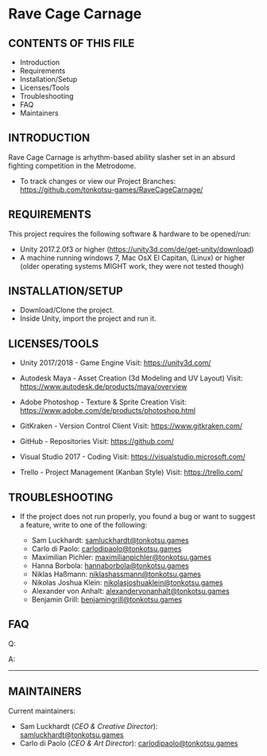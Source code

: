 # Rave Cage Carnage

CONTENTS OF THIS FILE
---------------------

 * Introduction
 * Requirements
 * Installation/Setup
 * Licenses/Tools
 * Troubleshooting
 * FAQ
 * Maintainers


INTRODUCTION
------------

Rave Cage Carnage is arhythm-based ability slasher set in an absurd fighting competition in the Metrodome.

 * To track changes or view our Project Branches:
   https://github.com/tonkotsu-games/RaveCageCarnage/


REQUIREMENTS
------------

This project requires the following software & hardware to be opened/run:

 * Unity 2017.2.0f3 or higher (https://unity3d.com/de/get-unity/download)
 * A machine running windows 7, Mac OsX El Capitan, (Linux) or higher (older operating systems MIGHT work, they were not tested though)


INSTALLATION/SETUP
------------

* Download/Clone the project.
* Inside Unity, import the project and run it.


LICENSES/TOOLS
------------

* Unity 2017/2018 - Game Engine
  Visit: https://unity3d.com/

* Autodesk Maya - Asset Creation (3d Modeling and UV Layout)
  Visit: https://www.autodesk.de/products/maya/overview

* Adobe Photoshop - Texture & Sprite Creation
  Visit: https://www.adobe.com/de/products/photoshop.html

* GitKraken - Version Control Client
  Visit: https://www.gitkraken.com/

* GitHub - Repositories
  Visit: https://github.com/

* Visual Studio 2017 - Coding
  Visit: https://visualstudio.microsoft.com/

* Trello - Project Management (Kanban Style)
  Visit: https://trello.com/


TROUBLESHOOTING
---------------

 * If the project does not run properly, you found a bug or want to suggest a feature, write to one of the following:

   - Sam Luckhardt:           samluckhardt@tonkotsu.games
   - Carlo di Paolo:          carlodipaolo@tonkotsu.games
   - Maximilian Pichler:      maximilianpichler@tonkotsu.games
   - Hanna Borbola:           hannaborbola@tonkotsu.games
   - Niklas Haßmann:          niklashassmann@tonkotsu.games
   - Nikolas Joshua Klein:    nikolasjoshuaklein@tonkotsu.games
   - Alexander von Anhalt:    alexandervonanhalt@tonkotsu.games
   - Benjamin Grill:          benjamingrill@tonkotsu.games

FAQ
---

Q:

A:

--------------------------

 MAINTAINERS
 -----------

 Current maintainers:
  * Sam Luckhardt (_CEO & Creative Director_):       samluckhardt@tonkotsu.games
  * Carlo di Paolo (_CEO & Art Director_):           carlodipaolo@tonkotsu.games

